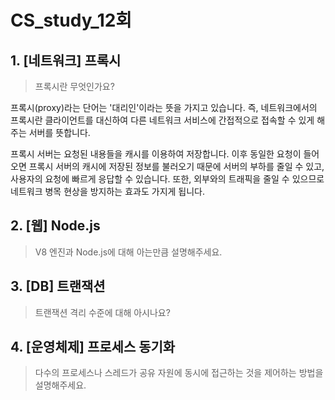 # CS_study_12회

## 1. [네트워크] 프록시

> 프록시란 무엇인가요?

프록시(proxy)라는 단어는 '대리인'이라는 뜻을 가지고 있습니다. 즉, 네트워크에서의 프록시란 클라이언트를 대신하여 다른 네트워크 서비스에 간접적으로 접속할 수 있게 해주는 서버를 뜻합니다.

프록시 서버는 요청된 내용들을 캐시를 이용하여 저장합니다. 이후 동일한 요청이 들어오면 프록시 서버의 캐시에 저장된 정보를 불러오기 때문에 서버의 부하를 줄일 수 있고, 사용자의 요청에 빠르게 응답할 수 있습니다. 또한, 외부와의 트래픽을 줄일 수 있으므로 네트워크 병목 현상을 방지하는 효과도 가지게 됩니다.



## 2. [웹] Node.js

> V8 엔진과 Node.js에 대해 아는만큼 설명해주세요.

## 3. [DB] 트랜잭션

> 트랜잭션 격리 수준에 대해 아시나요?

## 4. [운영체제] 프로세스 동기화

> 다수의 프로세스나 스레드가 공유 자원에 동시에 접근하는 것을 제어하는 방법을 설명해주세요.

